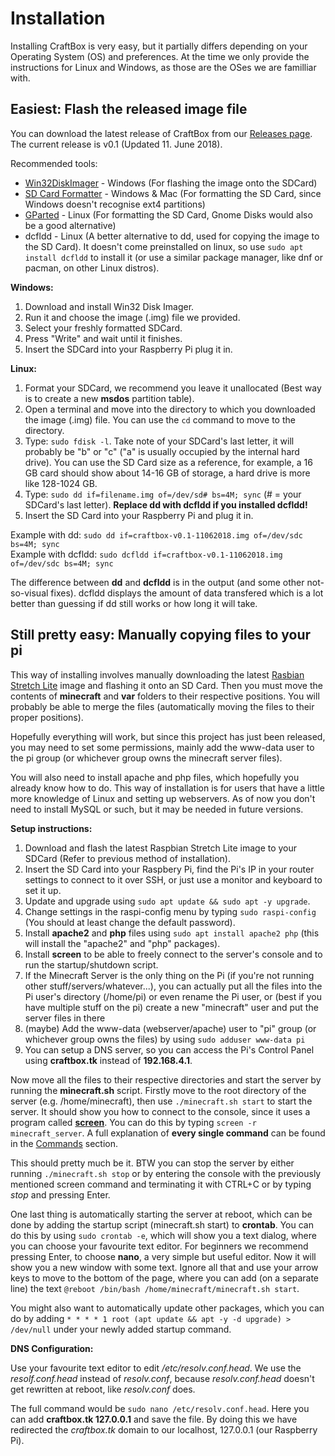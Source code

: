 # Installation

Installing CraftBox is very easy, but it partially differs depending on your Operating System (OS) and preferences. At the time we only provide the instructions for Linux and Windows, as those are the OSes we are familliar with.

## Easiest: Flash the released image file

You can download the latest release of CraftBox from our [Releases page](https://gitlab.com/JustMeErazem/CraftBox/tags). The current release is v0.1 (Updated 11. June 2018).

Recommended tools:
* [Win32DiskImager](https://sourceforge.net/projects/win32diskimager/) - Windows (For flashing the image onto the SDCard)
* [SD Card Formatter](https://www.sdcard.org/downloads/formatter_4/) - Windows & Mac (For formatting the SD Card, since Windows doesn't recognise ext4 partitions)
* [GParted](https://gparted.org/) - Linux (For formatting the SD Card, Gnome Disks would also be a good alternative)
* dcfldd - Linux (A better alternative to dd, used for copying the image to the SD Card). It doesn't come preinstalled on linux, so use `sudo apt install dcfldd` to install it (or use a similar package manager, like dnf or pacman, on other Linux distros).

**Windows:**
1. Download and install Win32 Disk Imager.
2. Run it and choose the image (.img) file we provided.
3. Select your freshly formatted SDCard.
4. Press "Write" and wait until it finishes.
5. Insert the SDCard into your Raspberry Pi plug it in.

**Linux:**
1. Format your SDCard, we recommend you leave it unallocated (Best way is to create a new **msdos** partition table).
2. Open a terminal and move into the directory to which you downloaded the image (.img) file. You can use the `cd` command to move to the directory.
3. Type: `sudo fdisk -l`. Take note of your SDCard's last letter, it will probably be "b" or "c" ("a" is usually occupied by the internal hard drive). You can use the SD Card  size as a reference, for example, a 16 GB card should show about 14-16 GB of storage, a hard drive is more like 128-1024 GB.
4. Type: `sudo dd if=filename.img of=/dev/sd# bs=4M; sync` (# = your SDCard's last letter). **Replace dd with dcfldd if you installed dcfldd!**
5. Insert the SD Card into your Raspberry Pi and plug it in.

Example with dd: `sudo dd if=craftbox-v0.1-11062018.img of=/dev/sdc bs=4M; sync`<br>
Example with dcfldd: `sudo dcfldd if=craftbox-v0.1-11062018.img of=/dev/sdc bs=4M; sync`

The difference between **dd** and **dcfldd** is in the output (and some other not-so-visual fixes). dcfldd displays the amount of data transfered which is a lot better than guessing if dd still works or how long it will take.

## Still pretty easy: Manually copying files to your pi

This way of installing involves manually downloading the latest [Rasbian Stretch Lite](https://www.raspberrypi.org/downloads/raspbian/) image and flashing it onto an SD Card. Then you must move the contents of **minecraft** and **var** folders to their respective positions. You will probably be able to merge the files (automatically moving the files to their proper positions).

Hopefully everything will work, but since this project has just been released, you may need to set some permissions, mainly add the www-data user to the pi group (or whichever group owns the minecraft server files).

You will also need to install apache and php files, which hopefully you already know how to do. This way of installation is for users that have a little more knowledge of Linux and setting up webservers. As of now you don't need to install MySQL or such, but it may be needed in future versions.

**Setup instructions:**
1. Download and flash the latest Raspbian Stretch Lite image to your SDCard (Refer to previous method of installation).
2. Insert the SD Card into your Raspbery Pi, find the Pi's IP in your router settings to connect to it over SSH, or just use a monitor and keyboard to set it up.
3. Update and upgrade using `sudo apt update && sudo apt -y upgrade`.
4. Change settings in the raspi-config menu by typing `sudo raspi-config` (You should at least change the default password).
5. Install **apache2** and **php** files using `sudo apt install apache2 php` (this will install the "apache2" and "php" packages).
6. Install **screen** to be able to freely connect to the server's console and to run the startup/shutdown script.
7. If the Minecraft Server is the only thing on the Pi (if you're not running other stuff/servers/whatever...), you can actually put all the files into the Pi user's directory (/home/pi) or even rename the Pi user, or (best if you have multiple stuff on the pi) create a new "minecraft" user and put the server files in there
8. (maybe) Add the www-data (webserver/apache) user to "pi" group (or whichever group owns the files) by using `sudo adduser www-data pi`
9. You can setup a DNS server, so you can access the Pi's Control Panel using **craftbox.tk** instead of **192.168.4.1**.

Now move all the files to their respective directories and start the server by running the **minecraft.sh** script.
Firstly move to the root directory of the server (e.g. /home/minecraft), then use `./minecraft.sh start` to start the server.
It should show you how to connect to the console, since it uses a program called **[screen](https://www.rackaid.com/blog/linux-screen-tutorial-and-how-to/)**. You can do this by typing `screen -r minecraft_server`. A full explanation of **every single command** can be found in the [Commands](Commands.md) section.

This should pretty much be it. BTW you can stop the server by either running `./minecraft.sh stop` or by entering the console with the previously mentioned screen command and terminating it with CTRL+C or by typing *stop* and pressing Enter.

One last thing is automatically starting the server at reboot, which can be done by adding the startup script (minecraft.sh start) to **crontab**.
You can do this by using `sudo crontab -e`, which will show you a text dialog, where you can choose your favourite text editor. For beginners we recommend pressing Enter, to choose **nano**, a very simple but useful editor. Now it will show you a new window with some text. Ignore all that and use your arrow keys to move to the bottom of the page, where you can add (on a separate line) the text `@reboot /bin/bash /home/minecraft/minecraft.sh start`.

You might also want to automatically update other packages, which you can do by adding `* * * * 1 root (apt update && apt -y -d upgrade) > /dev/null` under your newly added startup command.

**DNS Configuration:**

Use your favourite text editor to edit _/etc/resolv.conf.head_. We use the _resolf.conf.head_ instead of _resolv.conf_, because _resolv.conf.head_ doesn't get rewritten at reboot, like _resolv.conf_ does.

The full command would be `sudo nano /etc/resolv.conf.head`. Here you can add **craftbox.tk 127.0.0.1** and save the file. By doing this we have redirected the _craftbox.tk_ domain to our localhost, 127.0.0.1 (our Raspberry Pi).
